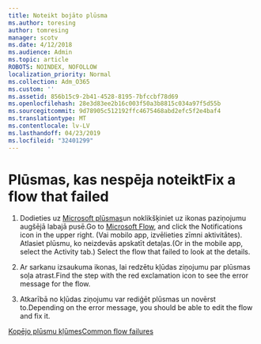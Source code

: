```yaml
---
title: Noteikt bojāto plūsma
ms.author: toresing
author: tomresing
manager: scotv
ms.date: 4/12/2018
ms.audience: Admin
ms.topic: article
ROBOTS: NOINDEX, NOFOLLOW
localization_priority: Normal
ms.collection: Adm_O365
ms.custom: ''
ms.assetid: 856b15c9-2b41-4528-8195-7bfccbf78d69
ms.openlocfilehash: 28e3d83ee2b16c003f50a3b8815c034a97f5d55b
ms.sourcegitcommit: 9d78905c512192ffc4675468abd2efc5f2e4baf4
ms.translationtype: MT
ms.contentlocale: lv-LV
ms.lasthandoff: 04/23/2019
ms.locfileid: "32401299"
---
```

# <a name="fix-a-flow-that-failed"></a><span data-ttu-id="63fc9-102">Plūsmas, kas nespēja noteikt</span><span class="sxs-lookup"><span data-stu-id="63fc9-102">Fix a flow that failed</span></span>

1. <span data-ttu-id="63fc9-103">Dodieties uz [Microsoft plūsmas](https://flow.microsoft.com/)un noklikšķiniet uz ikonas paziņojumu augšējā labajā pusē.</span><span class="sxs-lookup"><span data-stu-id="63fc9-103">Go to [Microsoft Flow](https://flow.microsoft.com/), and click the Notifications icon in the upper right.</span></span> <span data-ttu-id="63fc9-104">(Vai mobilo app, izvēlieties zīmni aktivitātes). Atlasiet plūsmu, ko neizdevās apskatīt detaļas.</span><span class="sxs-lookup"><span data-stu-id="63fc9-104">(Or in the mobile app, select the Activity tab.) Select the flow that failed to look at the details.</span></span>
    
2. <span data-ttu-id="63fc9-105">Ar sarkanu izsaukuma ikonas, lai redzētu kļūdas ziņojumu par plūsmas soļa atrast.</span><span class="sxs-lookup"><span data-stu-id="63fc9-105">Find the step with the red exclamation icon to see the error message for the flow.</span></span>
    
3. <span data-ttu-id="63fc9-106">Atkarībā no kļūdas ziņojumu var rediģēt plūsmas un novērst to.</span><span class="sxs-lookup"><span data-stu-id="63fc9-106">Depending on the error message, you should be able to edit the flow and fix it.</span></span> 
    
[<span data-ttu-id="63fc9-107">Kopējo plūsmu kļūmes</span><span class="sxs-lookup"><span data-stu-id="63fc9-107">Common flow failures</span></span>](https://go.microsoft.com/fwlink/?linkid=872110)
  

